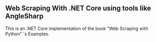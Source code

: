 ## Web Scraping With .NET Core using tools like AngleSharp
This is an .NET Core implementation of the book "Web Scraping with Python" 's Examples.
